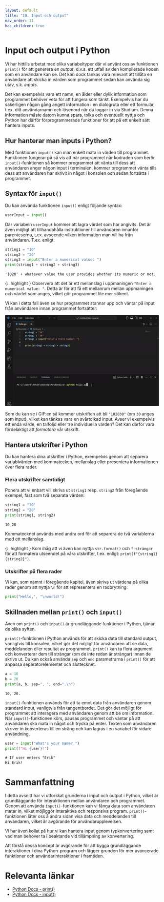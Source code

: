 ```yaml
---
layout: default
title: "10. Input och output"
nav_order: 11
has_children: true
---
```


# Input och output i Python 
Vi har hittills arbetat med olika variabeltyper där vi använt oss av funktionen `print()` för att generera en _output_, d.v.s. ett utfall av den kompilerade koden som en användare kan se. Det kan dock tänkas vara relevant att tillåta en användare att skicka in värden som programmet sedan kan använda sig utav, s.k. _inputs_.

Det kan exempelvis vara ett namn, en ålder eller dylik information som programmet behöver veta för att fungera som tänkt. Exempelvis har du säkerligen någon gång angett information i en dialogruta eller ett formulär, t.ex. ditt användarnamn och lösenord när du loggar in via Studium. Denna information måste datorn kunna spara, tolka och eventuellt nyttja och Python har därför förprogrammerade funktioner för att på ett enkelt sätt hantera inputs.

## Hur hanterar man inputs i Python?
Med funktionen `input()` kan man enkelt mata in värden till programmet. Funktionen fungerar på så vis att när programmet når kodraden som berör `input()`-funktionen så kommer programmet att vänta till dess att användaren anger någon input i terminalen, kommer programmet vänta tills dess att användaren har skrivit in något i konsolen och sedan fortsätta i programmet.

## Syntax för `input()`
Du kan använda funktionen `input()` enligt följande syntax:
```python
userInput = input()
```
Där variabeln `userInput` kommer att lagra värdet som har angivits. Det är även möjligt att tillhandahålla instruktioner till användaren innanför parenteserna, t.ex. avseende vilken information man vill ha från användaren. T.ex. enligt:
```python
string1 = "10"
string2 = "20"
string3 = input("Enter a numerical value: ")
print(string1 + string2 + string3)
```
<div class="code-example" markdown="1">
<pre><code>'1020' + whatever value the user provides whether its numeric or not.</code> </pre>
</div>

{: .highlight }
Observera att det är ett mellanslag i uppmaningen `"Enter a numerical value: "`. Detta är för att få ett mellanrum mellan uppmaningen och värdet som anges, vilket gör programmet lite mer stilrent. 

Vi kan i detta fall även se hur programmet stannar upp och väntar på input från användaren innan programmet fortsätter:

<img src="../../assets/images/runInput.gif" alt="visualizationOfInput">

Som du kan se i GIF:en så kommer utskriften att bli `"102030"` (om `30` anges som input), vilket kan tänkas vara en svårtolkad input. Avser vi exempelvis ett enda värde, en talföljd eller tre individuella värden? Det kan därför vara fördelaktigt att _formatera_ vår utskrift.

## Hantera utskrifter i Python
Du kan hantera dina utskrifter i Python, exempelvis genom att separera variablvärden med kommatecken, mellanslag eller presentera informationen över flera rader.

### Flera utskrifter samtidigt
Ponera att vi enbart vill skriva ut `string1` resp. `string2` från föregående exempel, fast som två separata värden:
```python
string1 = "10"
string2 = "20"
print(string1, string2)
```
<div class="code-example" markdown="1">
<pre><code>10 20</code> </pre>
</div>

Kommatecknet används med andra ord för att separera de två variablerna med ett mellanslag.

{: .highlight }
Kom ihåg att vi även kan nyttja `str.format()` och `f-strängar` för att formatera utseendet på våra utskrifter, t.ex. enligt: `print(f"{string1} {string2}")`.

### Utskrifter på flera rader
Vi kan, som nämnt i föregående kapitel, även skriva ut värdena på olika rader genom att nyttja `\n` för att representera en radbrytning:
```python
print("Hello,", "\nworld!")
```

## Skillnaden mellan `print()` och `input()`
Även om `print()` och `input()` är grundläggande funktioner i Python, tjänar de olika syften.

`print()`-funktionen i Python används för att skicka data till standard output, vanligtvis till konsolen, vilket gör det möjligt för användaren att se data, meddelanden eller resultat av programmet. `print()` kan ta flera argument och konverterar dem till strängar (om de inte redan är strängar) innan de skrivs ut. Du kan också använda `sep` och `end` parametrarna i `print()` för att anpassa separatorelementet och sluttecknet.
```python
a = 10
b = 20
print(a, b, sep=", ", end=".\n")
```
<div class="code-example" markdown="1">
<pre><code>10, 20.</code> </pre>
</div>

`input()`-funktionen används för att ta emot data från användaren genom standard input, vanligtvis från tangentbordet. Det gör det möjligt för programmet att interagera med användaren genom att be om information. När `input()`-funktionen körs, pausas programmet och väntar på att användaren ska mata in något och trycka på enter. Texten som användaren skriver in konverteras till en sträng och kan lagras i en variabel för vidare användning.
```python
user = input("What's your name? ")
print(f"Hi {user}!")
```
<div class="code-example" markdown="1">
<pre><code># If user enters "Erik"
Hi Erik!</code> </pre>
</div>

# Sammanfattning
I detta avsnitt har vi utforskat grunderna i input och output i Python, vilket är grundläggande för interaktionen mellan användaren och programmet. Genom att använda `input()`-funktionen kan vi fånga data som användaren matar in, vilket möjliggör interaktiva och responsiva program. `print()`-funktionen låter oss å andra sidan visa data och meddelanden till användaren, vilket är avgörande för användarupplevelsen.

Vi har även kollat på hur vi kan hantera input genom typkonvertering samt vad man behöver ta i beaktande vid tillämpning av konvertering.

Att förstå dessa koncept är avgörande för att bygga grundläggande interaktioner i dina Python-program och lägger grunden för mer avancerade funktioner och användarinteraktioner i framtiden.

# Relevanta länkar

* [Python Docs - print()](https://docs.python.org/3/library/functions.html#print)
* [Python Docs - input()](https://docs.python.org/3/library/functions.html#input)